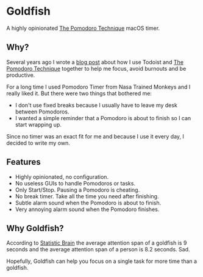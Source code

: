 # Goldfish

A highly opinionated [The Pomodoro Technique][the-pomodoro-technique] macOS
timer.

## Why?

Several years ago I wrote a [blog post][blog-post] about how I use Todoist and
[The Pomodoro Technique][the-pomodoro-technique] together to help me focus,
avoid burnouts and be productive.

For a long time I used Pomodoro Timer from Nasa Trained Monkeys and I really
liked it. But there were two things that bothered me:

- I don't use fixed breaks because I usually have to leave my desk between
  Pomodoros.
- I wanted a simple reminder that a Pomodoro is about to finish so I can start
  wrapping up.

Since no timer was an exact fit for me and because I use it every day, I decided
to write my own.

## Features

- Highly opinionated, no configuration.
- No useless GUIs to handle Pomodoros or tasks.
- Only Start/Stop. Pausing a Pomodoro is cheating.
- No break timer. Take all the time you need after finishing.
- Subtle alarm sound when the Pomodoro is about to finish.
- Very annoying alarm sound when the Pomodoro finishes.

## Why Goldfish?

According to [Statistic Brain][statistic-brain] the average attention span of a
goldfish is 9 seconds and the average attention span of a person is 8.2 seconds.
Sad.

Hopefully, Goldfish can help you focus on a single task for more time than a
goldfish.

[blog-post]: https://medium.com/@gjorquera/todoist-and-pomodoros-1b28947b4fd4
[the-pomodoro-technique]: http://cirillocompany.de/pages/pomodoro-technique
[statistic-brain]: https://www.statisticbrain.com/attention-span-statistics/
